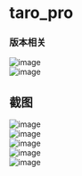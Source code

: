 # taro_pro
### 版本相关
![image](https://github.com/pheromone/mobile-learn/blob/master/%E5%BE%AE%E4%BF%A1%E5%B0%8F%E7%A8%8B%E5%BA%8F/taro/trao%E7%89%88%E6%9C%AC.jpg) <br/>
![image](https://github.com/pheromone/mobile-learn/blob/master/%E5%BE%AE%E4%BF%A1%E5%B0%8F%E7%A8%8B%E5%BA%8F/taro/%E4%BD%BF%E7%94%A8.jpg) <br/>
## 截图
![image](https://github.com/pheromone/mobile-learn/blob/master/%E5%BE%AE%E4%BF%A1%E5%B0%8F%E7%A8%8B%E5%BA%8F/taro/taro%E6%88%AA%E5%9B%BE1.jpg) <br/>
![image](https://github.com/pheromone/mobile-learn/blob/master/%E5%BE%AE%E4%BF%A1%E5%B0%8F%E7%A8%8B%E5%BA%8F/taro/taro%E6%88%AA%E5%9B%BE2.jpg) <br/>
![image](https://github.com/pheromone/mobile-learn/blob/master/%E5%BE%AE%E4%BF%A1%E5%B0%8F%E7%A8%8B%E5%BA%8F/taro/taro%E6%88%AA%E5%9B%BE3.jpg) <br/>
![image](https://github.com/pheromone/mobile-learn/blob/master/%E5%BE%AE%E4%BF%A1%E5%B0%8F%E7%A8%8B%E5%BA%8F/taro/taro%E6%88%AA%E5%9B%BE4.jpg) <br/>
![image](https://github.com/pheromone/mobile-learn/blob/master/%E5%BE%AE%E4%BF%A1%E5%B0%8F%E7%A8%8B%E5%BA%8F/taro/taro%E6%88%AA%E5%9B%BE5.jpg) <br/>
